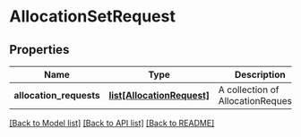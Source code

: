 # AllocationSetRequest

## Properties
Name | Type | Description | Notes
------------ | ------------- | ------------- | -------------
**allocation_requests** | [**list[AllocationRequest]**](AllocationRequest.md) | A collection of AllocationRequests. | [optional] 

[[Back to Model list]](../README.md#documentation-for-models) [[Back to API list]](../README.md#documentation-for-api-endpoints) [[Back to README]](../README.md)


